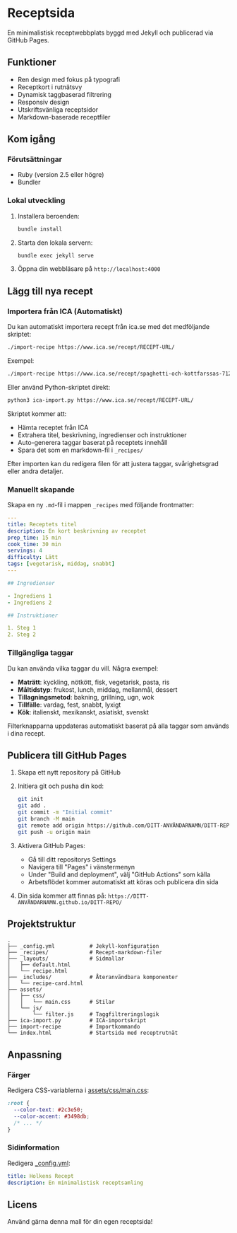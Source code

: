 # Receptsida

En minimalistisk receptwebbplats byggd med Jekyll och publicerad via GitHub Pages.

## Funktioner

- Ren design med fokus på typografi
- Receptkort i rutnätsvy
- Dynamisk taggbaserad filtrering
- Responsiv design
- Utskriftsvänliga receptsidor
- Markdown-baserade receptfiler

## Kom igång

### Förutsättningar

- Ruby (version 2.5 eller högre)
- Bundler

### Lokal utveckling

1. Installera beroenden:
   ```bash
   bundle install
   ```

2. Starta den lokala servern:
   ```bash
   bundle exec jekyll serve
   ```

3. Öppna din webbläsare på `http://localhost:4000`

## Lägg till nya recept

### Importera från ICA (Automatiskt)

Du kan automatiskt importera recept från ica.se med det medföljande skriptet:

```bash
./import-recipe https://www.ica.se/recept/RECEPT-URL/
```

Exempel:
```bash
./import-recipe https://www.ica.se/recept/spaghetti-och-kottfarssas-712805/
```

Eller använd Python-skriptet direkt:
```bash
python3 ica-import.py https://www.ica.se/recept/RECEPT-URL/
```

Skriptet kommer att:
- Hämta receptet från ICA
- Extrahera titel, beskrivning, ingredienser och instruktioner
- Auto-generera taggar baserat på receptets innehåll
- Spara det som en markdown-fil i `_recipes/`

Efter importen kan du redigera filen för att justera taggar, svårighetsgrad eller andra detaljer.

### Manuellt skapande

Skapa en ny `.md`-fil i mappen `_recipes` med följande frontmatter:

```yaml
---
title: Receptets titel
description: En kort beskrivning av receptet
prep_time: 15 min
cook_time: 30 min
servings: 4
difficulty: Lätt
tags: [vegetarisk, middag, snabbt]
---

## Ingredienser

- Ingrediens 1
- Ingrediens 2

## Instruktioner

1. Steg 1
2. Steg 2
```

### Tillgängliga taggar

Du kan använda vilka taggar du vill. Några exempel:

- **Maträtt**: kyckling, nötkött, fisk, vegetarisk, pasta, ris
- **Måltidstyp**: frukost, lunch, middag, mellanmål, dessert
- **Tillagningsmetod**: bakning, grillning, ugn, wok
- **Tillfälle**: vardag, fest, snabbt, lyxigt
- **Kök**: italienskt, mexikanskt, asiatiskt, svenskt

Filterknapparna uppdateras automatiskt baserat på alla taggar som används i dina recept.

## Publicera till GitHub Pages

1. Skapa ett nytt repository på GitHub

2. Initiera git och pusha din kod:
   ```bash
   git init
   git add .
   git commit -m "Initial commit"
   git branch -M main
   git remote add origin https://github.com/DITT-ANVÄNDARNAMN/DITT-REPO.git
   git push -u origin main
   ```

3. Aktivera GitHub Pages:
   - Gå till ditt repositorys Settings
   - Navigera till "Pages" i vänstermenyn
   - Under "Build and deployment", välj "GitHub Actions" som källa
   - Arbetsflödet kommer automatiskt att köras och publicera din sida

4. Din sida kommer att finnas på: `https://DITT-ANVÄNDARNAMN.github.io/DITT-REPO/`

## Projektstruktur

```
.
├── _config.yml           # Jekyll-konfiguration
├── _recipes/             # Recept-markdown-filer
├── _layouts/             # Sidmallar
│   ├── default.html
│   └── recipe.html
├── _includes/            # Återanvändbara komponenter
│   └── recipe-card.html
├── assets/
│   ├── css/
│   │   └── main.css      # Stilar
│   └── js/
│       └── filter.js     # Taggfiltreringslogik
├── ica-import.py         # ICA-importskript
├── import-recipe         # Importkommando
└── index.html            # Startsida med receptrutnät
```

## Anpassning

### Färger

Redigera CSS-variablerna i [assets/css/main.css](assets/css/main.css):

```css
:root {
  --color-text: #2c3e50;
  --color-accent: #3498db;
  /* ... */
}
```

### Sidinformation

Redigera [_config.yml](_config.yml):

```yaml
title: Holkens Recept
description: En minimalistisk receptsamling
```

## Licens

Använd gärna denna mall för din egen receptsida!
